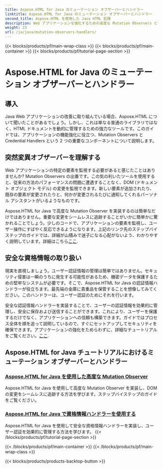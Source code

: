 ```yaml
---
title: Aspose.HTML for Java のミューテーション オブザーバーとハンドラー
linktitle: Aspose.HTML for Java のミューテーション オブザーバーとハンドラー
second_title: Aspose.HTML を使用した Java HTML 処理
description: Web アプリケーションを強化するための高度な Mutation Observers と安全な資格情報ハンドラーを網羅した Aspose.HTML for Java チュートリアルをご覧ください。
weight: 23
url: /ja/java/mutation-observers-handlers/
---
```


{{< blocks/products/pf/main-wrap-class >}}
{{< blocks/products/pf/main-container >}}
{{< blocks/products/pf/tutorial-page-section >}}

# Aspose.HTML for Java のミューテーション オブザーバーとハンドラー

## 導入

Java Web アプリケーションの改善に取り組んでいる場合、Aspose.HTML について聞いたことがあるでしょう。しかし、これは単なる普通のライブラリではなく、HTML ドキュメントを動的に管理するための強力なツールです。このガイドでは、アプリケーションの機能強化に役立つ、Mutation Observers と Credential Handlers という 2 つの重要なコンポーネントについて説明します。 

## 突然変異オブザーバーを理解する

Web アプリケーションの特定の要素を監視する必要があると感じたことはありませんか? Mutation Observers の出番です。この気の利いたツールを使用すると、従来の方法のパフォーマンスの問題に遭遇することなく、DOM (ドキュメント オブジェクト モデル) の変更を監視できます。新しい要素が追加されたり、既存の要素が変更されたりと、何かが変更されるたびに通知してくれるパーソナル アシスタントがいるようなものです。 

Aspose.HTML for Java で高度な Mutation Observer を実装するのは簡単なだけではありません。重要な変更をシームレスに追跡することがいかに簡単かに驚かれることでしょう。少しのコードで、アプリケーションの要素を監視し、ユーザー操作にすばやく反応できるようになります。上記のリンク先のステップバイステップのガイドでは、詳細が山積みで迷子になる心配がないよう、わかりやすく説明しています。詳細はこちら[ここ](./mutation-observer/).

## 安全な資格情報の取り扱い

現実を直視しましょう。ユーザー認証情報の管理は簡単ではありません。セキュリティ侵害は一瞬のうちに発生する可能性があるため、機密データを保護するための堅牢なシステムが必要です。そこで、Aspose.HTML for Java の認証情報ハンドラーが役立ちます。最先端の金庫に貴重品を保管することを想像してみてください。このハンドラーは、ユーザー認証のためにそれを行います。

安全な認証情報ハンドラーを実装することで、ユーザーの認証情報を効果的に管理し、安全に保存および送信することができます。これにより、ユーザーを保護するだけでなく、アプリケーションへの信頼も構築できます。ガイドではプロセス全体を順を追って説明しているので、すぐにセットアップしてセキュリティを確保できます。アプリケーションの強化をためらわずに、詳細なチュートリアルをご覧ください。[ここ](./credential-handler/).

## Aspose.HTML for Java チュートリアルにおけるミューテーション オブザーバーとハンドラー
### [Aspose.HTML for Java を使用した高度な Mutation Observer](./mutation-observer/)
Aspose.HTML for Java を使用して高度な Mutation Observer を実装し、DOM の変更をシームレスに追跡する方法を学びます。ステップバイステップのガイドをご覧ください。
### [Aspose.HTML for Java で資格情報ハンドラーを使用する](./credential-handler/)
Aspose.HTML for Java を使用して安全な資格情報ハンドラーを実装し、ユーザー認証を効果的に管理する方法を学びます。
{{< /blocks/products/pf/tutorial-page-section >}}

{{< /blocks/products/pf/main-container >}}
{{< /blocks/products/pf/main-wrap-class >}}

{{< blocks/products/products-backtop-button >}}
